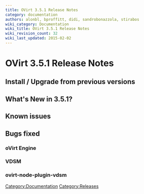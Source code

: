 ```yaml
---
title: OVirt 3.5.1 Release Notes
category: documentation
authors: alonbl, bproffitt, didi, sandrobonazzola, stirabos
wiki_category: Documentation
wiki_title: OVirt 3.5.1 Release Notes
wiki_revision_count: 32
wiki_last_updated: 2015-02-02
---
```


# OVirt 3.5.1 Release Notes

## Install / Upgrade from previous versions

## What's New in 3.5.1?

## Known issues

## Bugs fixed

### oVirt Engine

### VDSM

### ovirt-node-plugin-vdsm

<Category:Documentation> <Category:Releases>
